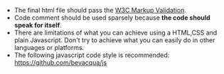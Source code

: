  * The final html file should pass the [W3C Markup Validation](https://validator.w3.org/).
 * Code comment should be used sparsely because **the code should speak for itself**.
 * There are limitations of what you can achieve using a HTML,CSS and plain Javascript. Don't try to achieve what you can easily do in other languages or platforms.
 * The following javascript code style is recommended: https://github.com/bevacqua/js
 
